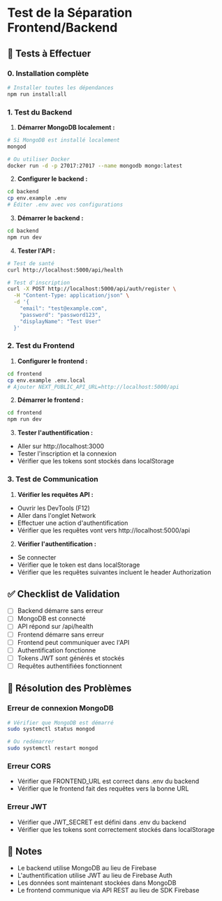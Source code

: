 # Test de la Séparation Frontend/Backend

## 🧪 Tests à Effectuer

### 0. Installation complète
```bash
# Installer toutes les dépendances
npm run install:all
```

### 1. Test du Backend

1. **Démarrer MongoDB localement :**
```bash
# Si MongoDB est installé localement
mongod

# Ou utiliser Docker
docker run -d -p 27017:27017 --name mongodb mongo:latest
```

2. **Configurer le backend :**
```bash
cd backend
cp env.example .env
# Éditer .env avec vos configurations
```

3. **Démarrer le backend :**
```bash
cd backend
npm run dev
```

4. **Tester l'API :**
```bash
# Test de santé
curl http://localhost:5000/api/health

# Test d'inscription
curl -X POST http://localhost:5000/api/auth/register \
  -H "Content-Type: application/json" \
  -d '{
    "email": "test@example.com",
    "password": "password123",
    "displayName": "Test User"
  }'
```

### 2. Test du Frontend

1. **Configurer le frontend :**
```bash
cd frontend
cp env.example .env.local
# Ajouter NEXT_PUBLIC_API_URL=http://localhost:5000/api
```

2. **Démarrer le frontend :**
```bash
cd frontend
npm run dev
```

3. **Tester l'authentification :**
- Aller sur http://localhost:3000
- Tester l'inscription et la connexion
- Vérifier que les tokens sont stockés dans localStorage

### 3. Test de Communication

1. **Vérifier les requêtes API :**
- Ouvrir les DevTools (F12)
- Aller dans l'onglet Network
- Effectuer une action d'authentification
- Vérifier que les requêtes vont vers http://localhost:5000/api

2. **Vérifier l'authentification :**
- Se connecter
- Vérifier que le token est dans localStorage
- Vérifier que les requêtes suivantes incluent le header Authorization

## ✅ Checklist de Validation

- [ ] Backend démarre sans erreur
- [ ] MongoDB est connecté
- [ ] API répond sur /api/health
- [ ] Frontend démarre sans erreur
- [ ] Frontend peut communiquer avec l'API
- [ ] Authentification fonctionne
- [ ] Tokens JWT sont générés et stockés
- [ ] Requêtes authentifiées fonctionnent

## 🐛 Résolution des Problèmes

### Erreur de connexion MongoDB
```bash
# Vérifier que MongoDB est démarré
sudo systemctl status mongod

# Ou redémarrer
sudo systemctl restart mongod
```

### Erreur CORS
- Vérifier que FRONTEND_URL est correct dans .env du backend
- Vérifier que le frontend fait des requêtes vers la bonne URL

### Erreur JWT
- Vérifier que JWT_SECRET est défini dans .env du backend
- Vérifier que les tokens sont correctement stockés dans localStorage

## 📝 Notes

- Le backend utilise MongoDB au lieu de Firebase
- L'authentification utilise JWT au lieu de Firebase Auth
- Les données sont maintenant stockées dans MongoDB
- Le frontend communique via API REST au lieu de SDK Firebase 